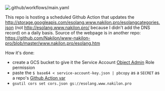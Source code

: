 ![.github/workflows/main.yaml](https://github.com/Nakilon/esolang/workflows/.github/workflows/main.yaml/badge.svg)

This repo is hosting a scheduled Github Action that updates the http://storage.googleapis.com/esolang.www.nakilon.pro/esolangcategories.json (not http://esolang.www.nakilon.pro/ because I didn't add the DNS record) on a daily basis.
Source of the webpage is in another repo: https://github.com/Nakilon/www-nakilon-pro/blob/master/www.nakilon.pro/esolang.htm

How it's done:

* create a GCS bucket to give it the Service Account [Object Admin](https://stackoverflow.com/a/61359836/322020) Role permission  
* paste the `$ base64 < service-account-key.json | pbcopy` as a `SECRET` as a repo's [Github Action var](https://github.com/Nakilon/esolang/settings/secrets/actions)  
* `gsutil cors set cors.json gs://esolang.www.nakilon.pro`
